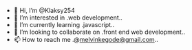 - 👋 Hi, I’m @Klaksy254
- 👀 I’m interested in .web development..
- 🌱 I’m currently learning .javascript..
- 💞️ I’m looking to collaborate on .front end web development..
- 📫 How to reach me .@melvinkegode@gmail.com..

<!---
Klaksy254/Klaksy254 is a ✨ special ✨ repository because its `README.md` (this file) appears on your GitHub profile.
You can click the Preview link to take a look at your changes.
--->
